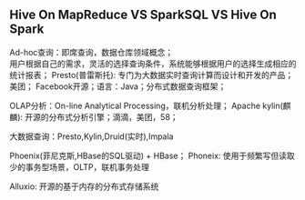 ## Hive On MapReduce VS SparkSQL VS Hive On Spark

Ad-hoc查询：即席查询，数据仓库领域概念；  
用户根据自己的需求，灵活的选择查询条件，系统能够根据用户的选择生成相应的统计报表；
Presto(普雷斯托): 专门为大数据实时查询计算而设计和开发的产品；美团； 
Facebook开源；语言：Java；分布式数据查询框架； 

OLAP分析：On-line Analytical Processing，联机分析处理；
Apache kylin(麒麟): 开源的分布式分析引擎；滴滴，美团，58；

大数据查询：Presto,Kylin,Druid(实时),Impala

Phoenix(菲尼克斯,HBase的SQL驱动) + HBase； 
Phoneix: 使用于频繁写但读取少的事务型场景，OLTP，联机事务处理 

Alluxio: 开源的基于内存的分布式存储系统

